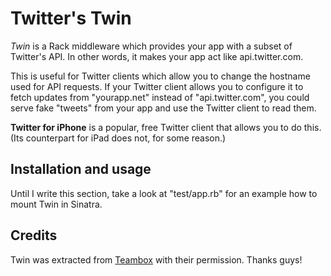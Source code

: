 Twitter's Twin
==============

<i>Twin</i> is a Rack middleware which provides your app with a subset of Twitter's API. In other words, it makes your app act like api.twitter.com.

This is useful for Twitter clients which allow you to change the hostname used for API requests. If your Twitter client allows you to configure it to fetch updates from "yourapp.net" instead of "api.twitter.com", you could serve fake "tweets" from your app and use the Twitter client to read them.

**Twitter for iPhone** is a popular, free Twitter client that allows you to do this. (Its counterpart for iPad does not, for some reason.)


Installation and usage
----------------------

Until I write this section, take a look at "test/app.rb" for an example how to mount Twin in Sinatra.


Credits
-------

Twin was extracted from [Teambox](http://teambox.com) with their permission. Thanks guys!